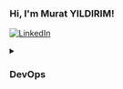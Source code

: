 ### Hi, I'm Murat YILDIRIM!

[![LinkedIn](https://img.shields.io/badge/LinkedIn-0a66c2?style=for-the-badge&logo=LinkedIn&logoColor=white)](https://www.linkedin.com/in/murat-yldrm)



<details>
<summary>


### DevOps
</summary>

Repository    | Url 
------------- |:-------------:|
[terraform-training-solutions] | [Link](https://github.com/mratyldrm/terraform-training-solutions)
</details>

